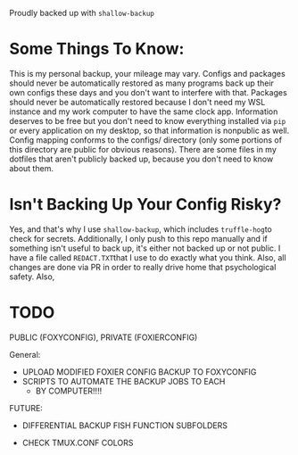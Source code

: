 Proudly backed up with `shallow-backup` 

# Some Things To Know: 
This is my personal backup, your mileage may vary.
Configs and packages should never be automatically restored as many programs back up their own configs these days and you don't want to interfere with that. Packages should never be automatically restored because I don't need my WSL instance and my work computer to have the same clock app.
Information deserves to be free but you don't need to know everything installed via `pip` or every application on my desktop, so that information is nonpublic as well. 
Config mapping conforms to the configs/ directory (only some portions of this directory are public for obvious reasons). 
There are some files in my dotfiles that aren't publicly backed up, because you don't need to know about them. 

# Isn't Backing Up Your Config Risky? 
Yes, and that's why I use `shallow-backup`, which includes `truffle-hog`to check for secrets. Additionally, I only push to this repo manually and if something isn't useful to back up, it's either not backed up or not public. I have a file called `REDACT.TXT`that I use to do exactly what you think. Also, all changes are done via PR in order to really drive home that psychological safety. Also, 

# TODO
 PUBLIC (FOXYCONFIG), PRIVATE (FOXIERCONFIG)

General: 
* UPLOAD MODIFIED FOXIER CONFIG BACKUP TO FOXYCONFIG
* SCRIPTS TO AUTOMATE THE BACKUP JOBS TO EACH
    * BY COMPUTER!!!!


FUTURE:
* DIFFERENTIAL BACKUP FISH FUNCTION SUBFOLDERS 
<!-- Looks like this is not possible -->
<!-- I THOUGHT the key here was to use /** or some other trickery to get only files in each folder not the folder themselves -->
<!-- But also shallow-backup doesn't do wildcards so I may need to code this myself -->
* CHECK TMUX.CONF COLORS 
<!-- #below is what controls the text colours of other windows -->





